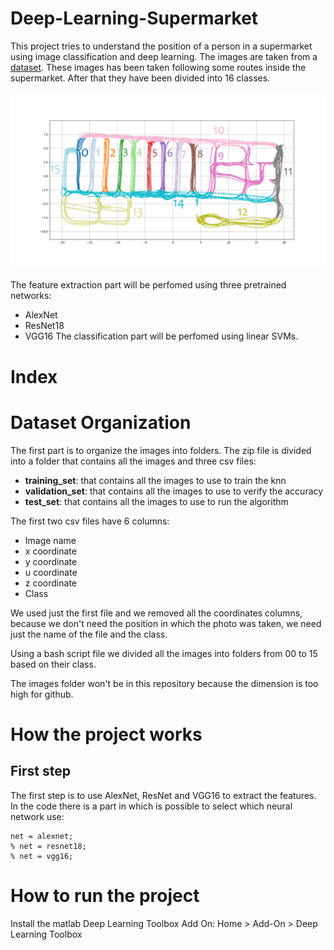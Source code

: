 # Deep-Learning-Supermarket
This project tries to understand the position of a person in a supermarket using image classification and deep learning.
The images are taken from a [dataset](https://iplab.dmi.unict.it/MLC2018/). These images has been taken following some routes inside the supermarket. After that they have been divided into 16 classes.  

![image](img/ROUTE.png)

The feature extraction part will be perfomed using three pretrained networks:
* AlexNet
* ResNet18
* VGG16
The classification part will be perfomed using linear SVMs.

# Index

# Dataset Organization
The first part is to organize the images into folders. The zip file is divided into a folder that contains all the images and three csv files:
* **training_set**: that contains all the images to use to train the knn
* **validation_set**: that contains all the images to use to verify the accuracy
* **test_set**: that contains all the images to use to run the algorithm

The first two csv files have 6 columns:
* Image name
* x coordinate
* y coordinate
* u coordinate
* z coordinate
* Class

We used just the first file and we removed all the coordinates columns, because we don't need the position in which the photo was taken, we need just the name of the file and the class.

Using a bash script file we divided all the images into folders from 00 to 15 based on their class.

The images folder won't be in this repository because the dimension is too high for github.

# How the project works

## First step
The first step is to use AlexNet, ResNet and VGG16 to extract the features. In the code there is a part in which is possible to select which neural network use:
```
net = alexnet;
% net = resnet18;
% net = vgg16;
```

# How to run the project
Install the matlab Deep Learning Toolbox Add On: Home > Add-On > Deep Learning Toolbox
